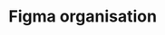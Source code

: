 # Figma organisation

<!-- Lo que se espera de esta sección:
- Los proyectos que tenemos en DesignOps, título, mini descripción, progreso y no mucho más -->